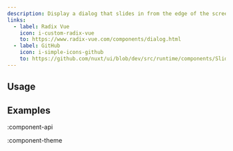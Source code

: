 ```yaml
---
description: Display a dialog that slides in from the edge of the screen.
links:
  - label: Radix Vue
    icon: i-custom-radix-vue
    to: https://www.radix-vue.com/components/dialog.html
  - label: GitHub
    icon: i-simple-icons-github
    to: https://github.com/nuxt/ui/blob/dev/src/runtime/components/Slideover.vue
---
```


## Usage

## Examples

:component-api

:component-theme
